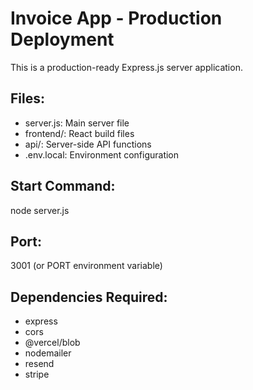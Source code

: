 # Invoice App - Production Deployment

This is a production-ready Express.js server application.

## Files:
- server.js: Main server file
- frontend/: React build files
- api/: Server-side API functions
- .env.local: Environment configuration

## Start Command:
node server.js

## Port:
3001 (or PORT environment variable)

## Dependencies Required:
- express
- cors
- @vercel/blob
- nodemailer
- resend
- stripe
